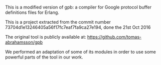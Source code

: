 This is a modified version of gpb: a compiler for Google protocol buffer definitions files for Erlang.

This is a project extracted from the commit number 73704d1e13246405a56f17fc7eaf7fa9ca27e194, done the 21st Oct 2016

The original tool is publicly available at: https://github.com/tomas-abrahamsson/gpb

We performed an adaptation of some of its modules in order to use some powerful parts of the tool in our work. 
